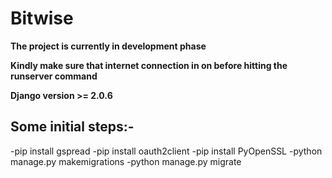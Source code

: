 # Bitwise
**The project is currently in development phase**

**Kindly make sure that internet connection in on before hitting the runserver command**

**Django version >= 2.0.6**
## Some initial steps:-
-pip install gspread
-pip install oauth2client
-pip install PyOpenSSL
-python manage.py makemigrations
-python manage.py migrate
